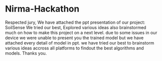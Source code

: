 # Nirma-Hackathon
Respected jury,
We have attached the ppt presentation of our project: SoilSense
We tried our best, Explored various ideas also brainstormed much on how to make this project on a next level.
due to some issues in our device we were unable to present you the trained model but we have attached every detail of model in ppt.
we have tried our best to brainstorm various ideas accross all platforms to findout the best algorithms and models.
Thanks you.
